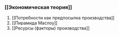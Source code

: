 
### [[Экономическая теория]]

1. [[Потребности как предпосылка производства]]
2. [[Пирамида Маслоу]]
3. [[Ресурсы (факторы) производства]]